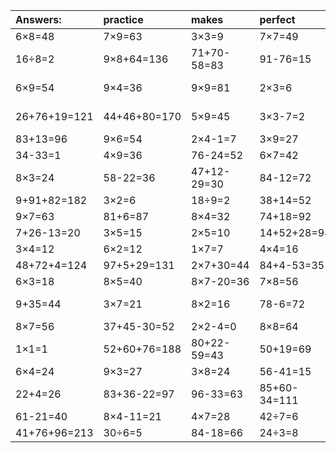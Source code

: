 | Answers: | practice | makes | perfect | ! |
| :--- | :--- | :--- | :--- | :--- |
| 6×8=48 | 7×9=63 | 3×3=9 | 7×7=49 | 2×8=16 | 
| 16÷8=2 | 9×8+64=136 | 71+70-58=83 | 91-76=15 | 24-17=7 | 
| 6×9=54 | 9×4=36 | 9×9=81 | 2×3=6 | 65+51-36=80 | 
| 26+76+19=121 | 44+46+80=170 | 5×9=45 | 3×3-7=2 | 72+91-92=71 | 
| 83+13=96 | 9×6=54 | 2×4-1=7 | 3×9=27 | 3+18=21 | 
| 34-33=1 | 4×9=36 | 76-24=52 | 6×7=42 | 9×8+23=95 | 
| 8×3=24 | 58-22=36 | 47+12-29=30 | 84-12=72 | 97+53-64=86 | 
| 9+91+82=182 | 3×2=6 | 18÷9=2 | 38+14=52 | 74+13=87 | 
| 9×7=63 | 81+6=87 | 8×4=32 | 74+18=92 | 71+8-76=3 | 
| 7+26-13=20 | 3×5=15 | 2×5=10 | 14+52+28=94 | 4×8=32 | 
| 3×4=12 | 6×2=12 | 1×7=7 | 4×4=16 | 38+42=80 | 
| 48+72+4=124 | 97+5+29=131 | 2×7+30=44 | 84+4-53=35 | 8÷2=4 | 
| 6×3=18 | 8×5=40 | 8×7-20=36 | 7×8=56 | 24-11=13 | 
| 9+35=44 | 3×7=21 | 8×2=16 | 78-6=72 | 59+26-12=73 | 
| 8×7=56 | 37+45-30=52 | 2×2-4=0 | 8×8=64 | 48÷6=8 | 
| 1×1=1 | 52+60+76=188 | 80+22-59=43 | 50+19=69 | 36+40=76 | 
| 6×4=24 | 9×3=27 | 3×8=24 | 56-41=15 | 2×1=2 | 
| 22+4=26 | 83+36-22=97 | 96-33=63 | 85+60-34=111 | 3×8+26=50 | 
| 61-21=40 | 8×4-11=21 | 4×7=28 | 42÷7=6 | 30+67=97 | 
| 41+76+96=213 | 30÷6=5 | 84-18=66 | 24÷3=8 | 5+54-56=3 | 
